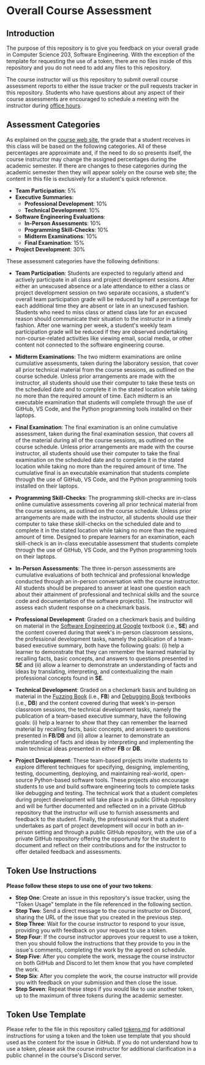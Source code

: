 # Overall Course Assessment

## Introduction

The purpose of this repository is to give you feedback on your overall grade in
Computer Science 203, Software Engineering. With the exception of the template
for requesting the use of a token, there are no files inside of this repository
and you do not need to add any files to this repository.

The course instructor will us this repository to submit overall course
assessment reports to either the issue tracker or the pull requests tracker in
this repository. Students who have questions about any aspect of their course
assessments are encouraged to schedule a meeting with the instructor during
[office hours](https://www.gregorykapfhammer.com/schedule/).

## Assessment Categories

As explained on the [course web site](https://developerdevelopment.com/), the
grade that a student receives in this class will be based on the following
categories. All of these percentages are approximate and, if the need to do so
presents itself, the course instructor may change the assigned percentages
during the academic semester. If there are changes to these categories during
the academic semester then they will appear solely on the course web site; the
content in this file is exclusively for a student's quick reference.

- **Team Participation**: 5%
- **Executive Summaries**:
  - **Professional Development**: 10%
  - **Technical Development**: 10%
- **Software Engineering Evaluations**:
  - **In-Person Assessments**: 10%
  - **Programming Skill-Checks**: 10%
  - **Midterm Examinations**: 10%
  - **Final Examination**: 15%
- **Project Development**: 30%

These assessment categories have the following definitions:

- **Team Participation**: Students are expected to regularly attend and
actively participate in all class and project development sessions. After
either an unexcused absence or a late attendance to either a class or project
development session on two separate occasions, a student's overall team
participation grade will be reduced by half a percentage for each additional
time they are absent or late in an unexcused fashion. Students who need to miss
class or attend class late for an excused reason should communicate their
situation to the instructor in a timely fashion. After one warning per week, a
student's weekly team participation grade will be reduced if they are observed
undertaking non-course-related activities like viewing email, social media, or
other content not connected to the software engineering course.

- **Midterm Examinations**: The two midterm examinations are online cumulative
assessments, taken during the laboratory session, that cover all prior
technical material from the course sessions, as outlined on the course
schedule. Unless prior arrangements are made with the instructor, all students
should use their computer to take these tests on the scheduled date and to
complete it in the stated location while taking no more than the required
amount of time. Each midterm is an executable examination that students will
complete through the use of GitHub, VS Code, and the Python programming tools
installed on their laptops.

- **Final Examination**: The final examination is an online cumulative
assessment, taken during the final examination session, that covers all of the
material during all of the course sessions, as outlined on the course schedule.
Unless prior arrangements are made with the course instructor, all students
should use their computer to take the final examination on the scheduled date
and to complete it in the stated location while taking no more than the
required amount of time. The cumulative final is an executable examination that
students complete through the use of GitHub, VS Code, and the Python
programming tools installed on their laptops.

- **Programming Skill-Checks**: The programming skill-checks are in-class
online cumulative assessments covering all prior technical material from the
course sessions, as outlined on the course schedule. Unless prior arrangements
are made with the instructor, all students should use their computer to take
these skill-checks on the scheduled date and to complete it in the stated
location while taking no more than the required amount of time. Designed to
prepare learners for an examination, each skill-check is an in-class executable
assessment that students complete through the use of GitHub, VS Code, and the
Python programming tools on their laptops.

- **In-Person Assessments**: The three in-person assessments are cumulative
evaluations of both technical and professional knowledge conducted through an
in-person conversation with the course instructor. All students should be
prepared to answer at least one question each about their attainment of
professional and technical skills and the source code and documentation of the
software project(s). The instructor will assess each student response on a
checkmark basis.

- **Professional Development**: Graded on a checkmark basis and building on
material in the [Software Engineering at
Google](https://abseil.io/resources/swe-book) textbook (i.e., **SE**) and the
content covered during that week's in-person classroom sessions, the
professional development tasks, namely the publication of a team-based
executive summary, both have the following goals: (i) help a learner to
demonstrate that they can remember the learned material by recalling facts,
basic concepts, and answers to questions presented in **SE** and (ii) allow a
learner to demonstrate an understanding of facts and ideas by translating,
interpreting, and contextualizing the main professional concepts found in
**SE**.

- **Technical Development**: Graded on a checkmark basis and building on
material in the [Fuzzing Book](https://www.fuzzingbook.org/) (i.e., **FB**) and
[Debugging Book](https://www.debuggingbook.org/) textbooks (i.e., **DB**) and
the content covered during that week's in-person classroom sessions, the
technical development tasks, namely the publication of a team-based executive
summary, have the following goals: (i) help a learner to show that they can
remember the learned material by recalling facts, basic concepts, and answers
to questions presented in **FB**/**DB** and (ii) allow a learner to demonstrate
an understanding of facts and ideas by interpreting and implementing the main
technical ideas presented in either **FB** or **DB**.

- **Project Development**: These team-based projects invite students to explore
different techniques for specifying, designing, implementing, testing,
documenting, deploying, and maintaining real-world, open-source Python-based
software tools. These projects also encourage students to use and build
software engineering tools to complete tasks like debugging and testing. The
technical work that a student completes during project development will take
place in a public GitHub repository and will be further documented and
reflected on in a private GitHub repository that the instructor will use to
furnish assessments and feedback to the student. Finally, the professional work
that a student undertakes as part of project development will occur in both an
in-person setting and through a public GitHub repository, with the use of a
private GitHub repository offering the opportunity for the student to document
and reflect on their contributions and for the instructor to offer detailed
feedback and assessments.

## Token Use Instructions

**Please follow these steps to use one of your two tokens**:

- **Step One**: Create an issue in this repository's issue tracker, using the
  "Token Usage" template in the file referenced in the following section.
- **Step Two**: Send a direct message to the course instructor on Discord,
  sharing the URL of the issue that you created in the previous step.
- **Step Three**: Wait for the course instructor to respond to your issue,
  providing you with feedback on your request to use a token.
- **Step Four**: If the course instructor approves your request to use a token,
  then you should follow the instructions that they provide to you in the
  issue's comments, completing the work by the agreed on schedule.
- **Step Five**: After you complete the work, message the course instructor on
  both GitHub and Discord to let them know that you have completed the work.
- **Step Six**: After you complete the work, the course instructor will
  provide you with feedback on your submission and then close the issue.
- **Step Seven**: Repeat these steps if you would like to use another token, 
  up to the maximum of three tokens during the academic semester.

## Token Use Template

Please refer to the file in this repository called [tokens.md](tokens.md) for
additional instructions for using a token and the token use template that you
should used as the content for the issue in GitHub. If you do not understand how
to use a token, please ask the course instructor for additional clarification in
a public channel in the course's Discord server.
